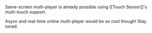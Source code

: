 Same-screen multi-player is already possible using [[Touch Sensor]]'s multi-touch support.

Async and real-time online multi-player would be so cool though! Stay tuned.